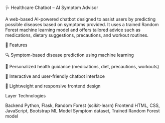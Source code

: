 🩺 Healthcare Chatbot – AI Symptom Advisor

A web-based AI-powered chatbot designed to assist users by predicting possible diseases based on symptoms provided. It uses a trained Random Forest machine learning model and offers tailored advice such as medications, dietary suggestions, precautions, and workout routines.


🚀 Features

🔍 Symptom-based disease prediction using machine learning

💊 Personalized health guidance (medications, diet, precautions, workouts)

💬 Interactive and user-friendly chatbot interface

📱 Lightweight and responsive frontend design

Layer             	Technologies

Backend         	Python, Flask, Random Forest (scikit-learn)
Frontend	        HTML, CSS, JavaScript, Bootstrap
ML Model	        Symptom dataset, Trained Random Forest model
